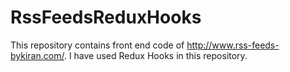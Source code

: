 # RssFeedsReduxHooks

This repository contains front end code of http://www.rss-feeds-bykiran.com/. I have used Redux Hooks in this repository.

